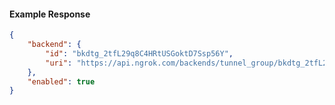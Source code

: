 <!-- Code generated for API Clients. DO NOT EDIT. -->

#### Example Response

```json
{
	"backend": {
		"id": "bkdtg_2tfL29q8C4HRtUSGoktD7Ssp56Y",
		"uri": "https://api.ngrok.com/backends/tunnel_group/bkdtg_2tfL29q8C4HRtUSGoktD7Ssp56Y"
	},
	"enabled": true
}
```
